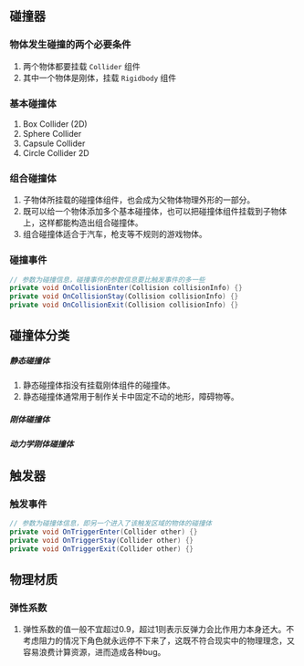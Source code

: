 


## 碰撞器

### 物体发生碰撞的两个必要条件

1. 两个物体都要挂载 `Collider` 组件
2. 其中一个物体是刚体，挂载 `Rigidbody` 组件

### 基本碰撞体

1. Box Collider (2D)
2. Sphere Collider
3. Capsule Collider
4. Circle Collider 2D

### 组合碰撞体

1. 子物体所挂载的碰撞体组件，也会成为父物体物理外形的一部分。
2. 既可以给一个物体添加多个基本碰撞体，也可以把碰撞体组件挂载到子物体上，这样都能构造出组合碰撞体。
3. 组合碰撞体适合于汽车，枪支等不规则的游戏物体。


### 碰撞事件

```cs
// 参数为碰撞信息，碰撞事件的参数信息要比触发事件的多一些
private void OnCollisionEnter(Collision collisionInfo) {}
private void OnCollisionStay(Collision collisionInfo) {}
private void OnCollisionExit(Collision collisionInfo) {}
```



## 碰撞体分类

##### 静态碰撞体

1. 静态碰撞体指没有挂载刚体组件的碰撞体。
2. 静态碰撞体通常用于制作关卡中固定不动的地形，障碍物等。

##### 刚体碰撞体

##### 动力学刚体碰撞体


## 触发器

### 触发事件

```cs
// 参数为碰撞体信息，即另一个进入了该触发区域的物体的碰撞体
private void OnTriggerEnter(Collider other) {}
private void OnTriggerStay(Collider other) {}
private void OnTriggerExit(Collider other) {}
```


## 物理材质


### 弹性系数

1. 弹性系数的值一般不宜超过0.9，超过1则表示反弹力会比作用力本身还大。不考虑阻力的情况下角色就永远停不下来了，这既不符合现实中的物理理念，又容易浪费计算资源，进而造成各种bug。
